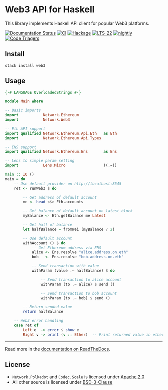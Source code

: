 Web3 API for Haskell
====================

This library implements Haskell API client for popular Web3 platforms.

[![Documentation Status](https://readthedocs.org/projects/hs-web3/badge/?version=latest)](https://hs-web3.readthedocs.io/en/latest/?badge=latest)
[![CI](https://github.com/airalab/hs-web3/workflows/CI/badge.svg)](https://github.com/airalab/hs-web3/actions)
[![Hackage](https://img.shields.io/hackage/v/web3.svg)](http://hackage.haskell.org/package/web3)
[![LTS-22](http://stackage.org/package/web3/badge/lts-22)](http://stackage.org/lts-22/package/web3)
[![nightly](http://stackage.org/package/web3/badge/nightly)](http://stackage.org/nightly/package/web3)
[![Code Triagers](https://www.codetriage.com/airalab/hs-web3/badges/users.svg)](https://www.codetriage.com/airalab/hs-web3)

Install
-------

`stack install web3`

Usage
-----

```haskell
{-# LANGUAGE OverloadedStrings #-}

module Main where

-- Basic imports
import           Network.Ethereum
import           Network.Web3

-- Eth API support
import qualified Network.Ethereum.Api.Eth   as Eth
import           Network.Ethereum.Api.Types

-- ENS support
import qualified Network.Ethereum.Ens       as Ens

-- Lens to simple param setting
import           Lens.Micro                 ((.~))

main :: IO ()
main = do
    -- Use default provider on http://localhost:8545
    ret <- runWeb3 $ do

        -- Get address of default account
        me <- head <$> Eth.accounts

        -- Get balance of default account on latest block
        myBalance <- Eth.getBalance me Latest

        -- Get half of balance
        let halfBalance = fromWei (myBalance / 2)

        -- Use default account
        withAccount () $ do
            -- Get Ethereum address via ENS
            alice <- Ens.resolve "alice.address.on.eth"
            bob   <- Ens.resolve "bob.address.on.eth"

            -- Send transaction with value
            withParam (value .~ halfBalance) $ do

                -- Send transaction to alice account
                withParam (to .~ alice) $ send ()

                -- Send transaction to bob account
                withParam (to .~ bob) $ send ()

        -- Return sended value
        return halfBalance

    -- Web3 error handling
    case ret of
        Left e  -> error $ show e
        Right v -> print (v :: Ether)  -- Print returned value in ethers
```

---

Read more in the [documentation on ReadTheDocs](https://hs-web3.readthedocs.io).

License
-------

* `Network.Polkadot` and `Codec.Scale` is licensed under [Apache 2.0](https://github.com/airalab/hs-web3/blob/master/LICENSE-APACHE2)
* All other source is licensed under [BSD-3-Clause](https://github.com/airalab/hs-web3/blob/master/LICENSE-BSD3)

